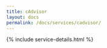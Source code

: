 ```yaml
---
title: cAdvisor
layout: docs
permalink: /docs/services/cadvisor/
---
```


{% include service-details.html %}
